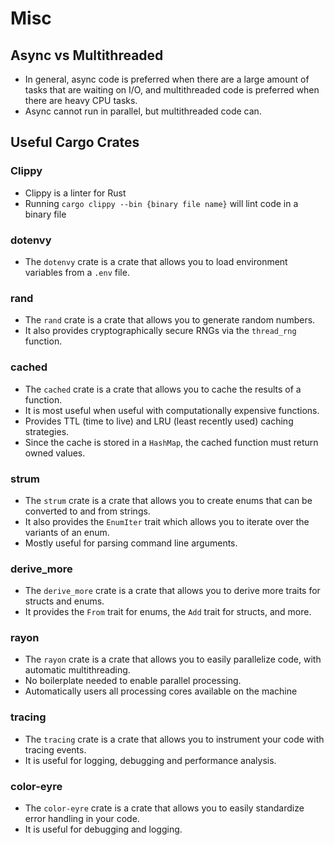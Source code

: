 # Misc

## Async vs Multithreaded

- In general, async code is preferred when there are a large amount of tasks that are waiting on I/O, and multithreaded code is preferred when there are heavy CPU tasks.
- Async cannot run in parallel, but multithreaded code can.

## Useful Cargo Crates

### Clippy

- Clippy is a linter for Rust
- Running `cargo clippy --bin {binary file name}` will lint code in a binary file

### dotenvy

- The `dotenvy` crate is a crate that allows you to load environment variables from a `.env` file.

### rand

- The `rand` crate is a crate that allows you to generate random numbers.
- It also provides cryptographically secure RNGs via the `thread_rng` function.

### cached

- The `cached` crate is a crate that allows you to cache the results of a function.
- It is most useful when useful with computationally expensive functions.
- Provides TTL (time to live) and LRU (least recently used) caching strategies.
- Since the cache is stored in a `HashMap`, the cached function must return owned values.

### strum

- The `strum` crate is a crate that allows you to create enums that can be converted to and from strings.
- It also provides the `EnumIter` trait which allows you to iterate over the variants of an enum.
- Mostly useful for parsing command line arguments.

### derive_more

- The `derive_more` crate is a crate that allows you to derive more traits for structs and enums.
- It provides the `From` trait for enums, the `Add` trait for structs, and more.

### rayon

- The `rayon` crate is a crate that allows you to easily parallelize code, with automatic multithreading.
- No boilerplate needed to enable parallel processing.
- Automatically users all processing cores available on the machine

### tracing

- The `tracing` crate is a crate that allows you to instrument your code with tracing events.
- It is useful for logging, debugging and performance analysis.

### color-eyre

- The `color-eyre` crate is a crate that allows you to easily standardize error handling in your code.
- It is useful for debugging and logging.
